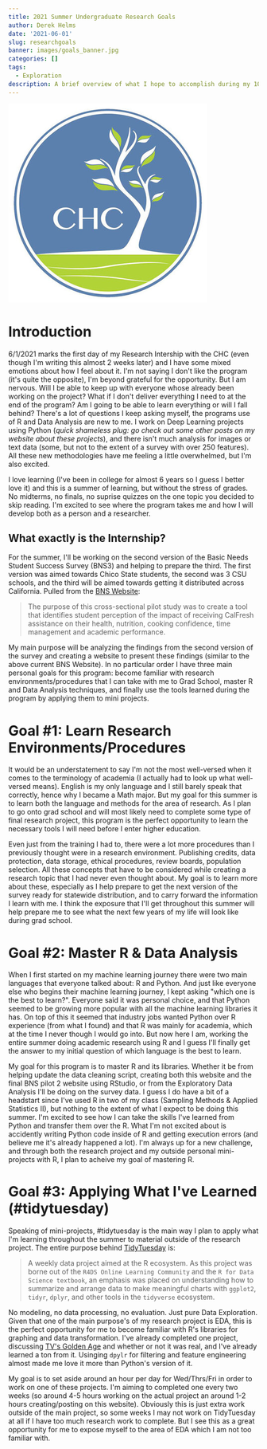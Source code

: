 ```yaml
---
title: 2021 Summer Undergraduate Research Goals
author: Derek Helms
date: '2021-06-01'
slug: researchgoals
banner: images/goals_banner.jpg
categories: []
tags:
  - Exploration
description: A brief overview of what I hope to accomplish during my 10 week research internship with the CHC (Center for Healthy Communities). This includes Personal, Academic, and Research Development skills that I aim to learn throughout this experience and how to carry them forward into higher education.
---
```


![](img/logo.jpg)

# Introduction
6/1/2021 marks the first day of my Research Intership with the CHC (even though I'm writing this almost 2 weeks later) and I have some mixed emotions about how I feel about it. I'm not saying I don't like the program (it's quite the opposite), I'm beyond grateful for the opportunity. But I am nervous. Will I be able to keep up with everyone whose already been working on the project? What if I don't deliver everything I need to at the end of the program? Am I going to be able to learn everything or will I fall behind? There's a lot of questions I keep asking myself, the programs use of R and Data Analysis are new to me. I work on Deep Learning projects using Python (*quick shameless plug: go check out some other posts on my website about these projects*), and there isn't much analysis for images or text data (some, but not to the extent of a survey with over 250 features). All these new methodologies have me feeling a little overwhelmed, but I'm also excited. 

I love learning (I've been in college for almost 6 years so I guess I better love it) and this is a summer of learning, but without the stress of grades. No midterms, no finals, no suprise quizzes on the one topic you decided to skip reading. I'm excited to see where the program takes me and how I will develop both as a person and a researcher.

## What exactly is the Internship?
For the summer, I'll be working on the second version of the Basic Needs Student Success Survey (BNS3) and helping to prepare the third. The first version was aimed towards Chico State students, the second was 3 CSU schools, and the third will be aimed towards getting it distributed across California. Pulled from the [BNS Website](https://chicocalfresh.github.io/bns-website/index.html): 

> The purpose of this cross-sectional pilot study was to create a tool that identifies student perception of the impact of receiving CalFresh assistance on their health, nutrition, cooking confidence, time management and academic performance.

My main purpose will be analyzing the findings from the second version of the survey and creating a website to present these findings (similar to the above current BNS Website). In no particular order I have three main personal goals for this program: become familiar with research environments/procedures that I can take with me to Grad School, master R and Data Analysis techniques, and finally use the tools learned during the program by applying them to mini projects.


# Goal #1: Learn Research Environments/Procedures
It would be an understatement to say I'm not the most well-versed when it comes to the terminology of academia (I actually had to look up what well-versed means). English is my only language and I still barely speak that correctly, hence why I became a Math major. But my goal for this summer is to learn both the language and methods for the area of research. As I plan to go onto grad school and will most likely need to complete some type of final research project, this program is the perfect opportunity to learn the necessary tools I will need before I enter higher education.

Even just from the training I had to, there were a lot more procedures than I previously thought were in a research environment. Publishing credits, data protection, data storage, ethical procedures, review boards, population selection. All these concepts that have to be considered while creating a research topic that I had never even thought about. My goal is to learn more about these, especially as I help prepare to get the next version of the survey ready for statewide distribution, and to carry forward the information I learn with me. I think the exposure that I'll get throughout this summer will help prepare me to see what the next few years of my life will look like during grad school.


# Goal #2: Master R & Data Analysis
When I first started on my machine learning journey there were two main languages that everyone talked about: R and Python. And just like everyone else who begins their machine learning journey, I kept asking "which one is the best to learn?". Everyone said it was personal choice, and that Python seemed to be growing more popular with all the machine learning libraries it has. On top of this it seemed that industry jobs wanted Python over R experience (from what I found) and that R was mainly for academia, which at the time I never though I would go into. But now here I am, working the entire summer doing academic research using R and I guess I'll finally get the answer to my initial question of which language is the best to learn.

My goal for this program is to master R and its libraries. Whether it be from helping update the data cleaning script, creating both this website and the final BNS pilot 2 website using RStudio, or from the Exploratory Data Analysis I'll be doing on the survey data. I guess I do have a bit of a headstart since I've used R in two of my class (Sampling Methods & Applied Statistics II), but nothing to the extent of what I expect to be doing this summer. I'm excited to see how I can take the skills I've learned from Python and transfer them over the R. What I'm not excited about is accidently writing Python code inside of R and getting execution errors (and believe me it's already happened a lot). I'm always up for a new challenge, and through both the research project and my outside personal mini-projects with R, I plan to acheive my goal of mastering R.


# Goal #3: Applying What I've Learned (#tidytuesday)
Speaking of mini-projects, #tidytuesday is the main way I plan to apply what I'm learning throughout the summer to material outside of the research project. The entire purpose behind [TidyTuesday](https://github.com/rfordatascience/tidytuesday) is:

> A weekly data project aimed at the R ecosystem. As this project was borne out of the `R4DS Online Learning Community` and the `R for Data Science textbook`, an emphasis was placed on understanding how to summarize and arrange data to make meaningful charts with `ggplot2`, `tidyr`, `dplyr`, and other tools in the `tidyverse` ecosystem.

No modeling, no data processing, no evaluation. Just pure Data Exploration. Given that one of the main purpose's of my research project is EDA, this is the perfect opportunity for me to become familiar with R's libraries for graphing and data transformation. I've already completed one project, discussing [TV's Golden Age](https://derekhelms.netlify.app/post/tvgoldenage/) and whether or not it was real, and I've already learned a ton from it. Usinging `dpylr` for filtering and feature engineering almost made me love it more than Python's version of it. 

My goal is to set aside around an hour per day for Wed/Thrs/Fri in order to work on one of these projects. I'm aiming to completed one every two weeks (so around 4-5 hours working on the actual project an around 1-2 hours creating/posting on this website). Obviously this is just extra work outside of the main project, so some weeks I may not work on TidyTuesday at all if I have too much research work to complete. But I see this as a great opportunity for me to expose myself to the area of EDA which I am not too familiar with. 





